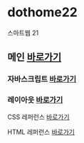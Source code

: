 # dothome22

스마트웹 21

## 메인 <a href ="https://kingjungho.github.io/dothome22/">바로가기</a>

### 자바스크립트 <a href ="https://kingjungho.github.io/dothome22/Javascript/Javascript100.html">바로가기</a>

### 레이아웃 <a href ="https://kingjungho.github.io/dothome22/layout/index.html">바로가기</a>

CSS 레퍼런스 <a href ="https://kingjungho.github.io/dothome22/refer-css/index.html">바로가기</a>

HTML 레퍼런스 <a href ="https://kingjungho.github.io/dothome22/refer-html/index.html">바로가기</a>
